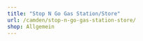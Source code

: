 ```yaml
---
title: "Stop N Go Gas Station/Store"
url: /camden/stop-n-go-gas-station-store/
shop: Allgemein
---
```

